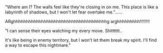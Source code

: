 "Where am I? The walls feel like they're closing in on me. This place is like a labyrinth of shadows, but I won't let fear overtake me."......

ARghhhhhhhhhhhhhhhhhhhhhhhhhhhhhhhhhhhhhg arghhhhhhhhh!!!!!!!!

"I can sense their eyes watching my every move. Shitttttt..

It's like being in enemy territory, but I won't let them break my spirit. I'll find a way to escape this nightmare."
